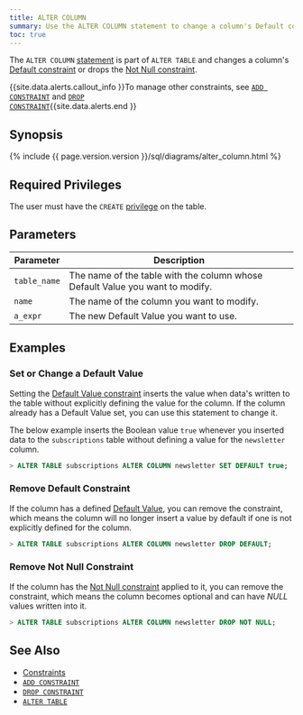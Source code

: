```yaml
---
title: ALTER COLUMN
summary: Use the ALTER COLUMN statement to change a column's Default constraint.
toc: true
---
```


The `ALTER COLUMN` [statement](sql-statements.html) is part of `ALTER TABLE` and changes a column's [Default constraint](default-value.html) or drops the [Not Null constraint](not-null.html).

{{site.data.alerts.callout_info }}To manage other constraints, see <a href="add-constraint.html"><code>ADD CONSTRAINT</code></a> and <a href="drop-constraint.html"><code>DROP CONSTRAINT</code></a>{{site.data.alerts.end }}


## Synopsis

{% include {{ page.version.version }}/sql/diagrams/alter_column.html %}

## Required Privileges

The user must have the `CREATE` [privilege](privileges.html) on the table. 

## Parameters

| Parameter | Description |
|-----------|-------------|
| `table_name` | The name of the table with the column whose Default Value you want to modify. |
| `name` | The name of the column you want to modify. |
| `a_expr` | The new Default Value you want to use. |

## Examples

### Set or Change a Default Value

Setting the [Default Value constraint](default-value.html) inserts the value when data's written to the table without explicitly defining the value for the column. If the column already has a Default Value set, you can use this statement to change it.

The below example inserts the Boolean value `true` whenever you inserted data to the `subscriptions` table without defining a value for the `newsletter` column.

``` sql
> ALTER TABLE subscriptions ALTER COLUMN newsletter SET DEFAULT true;
```

### Remove Default Constraint

If the column has a defined [Default Value](default-value.html), you can remove the constraint, which means the column will no longer insert a value by default if one is not explicitly defined for the column.

``` sql
> ALTER TABLE subscriptions ALTER COLUMN newsletter DROP DEFAULT;
```

### Remove Not Null Constraint

If the column has the [Not Null constraint](not-null.html) applied to it, you can remove the constraint, which means the column becomes optional and can have *NULL* values written into it.

``` sql
> ALTER TABLE subscriptions ALTER COLUMN newsletter DROP NOT NULL;
```

## See Also

- [Constraints](constraints.html)
- [`ADD CONSTRAINT`](add-constraint.html)
- [`DROP CONSTRAINT`](drop-constraint.html)
- [`ALTER TABLE`](alter-table.html)
